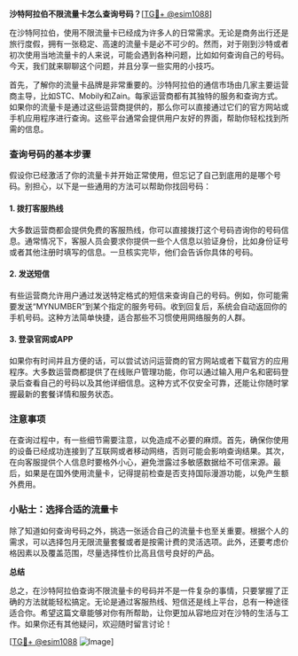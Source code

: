 **沙特阿拉伯不限流量卡怎么查询号码？**[[TG💪+ @esim1088](https://t.me/s/esim1088)]

在沙特阿拉伯，使用不限流量卡已经成为许多人的日常需求。无论是商务出行还是旅行度假，拥有一张稳定、高速的流量卡是必不可少的。然而，对于刚到沙特或者初次使用当地流量卡的人来说，可能会遇到各种问题，比如如何查询自己的号码。今天，我们就来聊聊这个问题，并且分享一些实用的小技巧。

首先，了解你的流量卡品牌是非常重要的。沙特阿拉伯的通信市场由几家主要运营商主导，比如STC、Mobily和Zain。每家运营商都有其独特的服务和查询方式。如果你的流量卡是通过这些运营商提供的，那么你可以直接通过它们的官方网站或手机应用程序进行查询。这些平台通常会提供用户友好的界面，帮助你轻松找到所需的信息。

### 查询号码的基本步骤

假设你已经激活了你的流量卡并开始正常使用，但忘记了自己到底用的是哪个号码。别担心，以下是一些通用的方法可以帮助你找回号码：

#### 1. **拨打客服热线**
大多数运营商都会提供免费的客服热线，你可以直接拨打这个号码咨询你的号码信息。通常情况下，客服人员会要求你提供一些个人信息以验证身份，比如身份证号或者其他注册时填写的信息。一旦核实完毕，他们会告诉你具体的号码。

#### 2. **发送短信**
有些运营商允许用户通过发送特定格式的短信来查询自己的号码。例如，你可能需要发送“MYNUMBER”到某个指定的服务号码。收到回复后，系统会自动返回你的手机号码。这种方法简单快捷，适合那些不习惯使用网络服务的人群。

#### 3. **登录官网或APP**
如果你有时间并且方便的话，可以尝试访问运营商的官方网站或者下载官方的应用程序。大多数运营商都提供了在线账户管理功能，你可以通过输入用户名和密码登录后查看自己的号码以及其他详细信息。这种方式不仅安全可靠，还能让你随时掌握最新的套餐详情和服务状态。

### 注意事项

在查询过程中，有一些细节需要注意，以免造成不必要的麻烦。首先，确保你使用的设备已经成功连接到了互联网或者移动网络，否则可能会影响查询结果。其次，在向客服提供个人信息时要格外小心，避免泄露过多敏感数据给不可信来源。最后，如果是在国外使用流量卡，记得提前检查是否支持国际漫游功能，以免产生额外费用。

### 小贴士：选择合适的流量卡

除了知道如何查询号码之外，挑选一张适合自己的流量卡也至关重要。根据个人的需求，可以选择包月无限流量套餐或者是按需计费的灵活选项。此外，还要考虑价格因素以及覆盖范围，尽量选择性价比高且信号良好的产品。

**总结**

总之，在沙特阿拉伯查询不限流量卡的号码并不是一件复杂的事情，只要掌握了正确的方法就能轻松搞定。无论是通过客服热线、短信还是线上平台，总有一种途径适合你。希望这篇文章能够对你有所帮助，让你更加从容地应对在沙特的生活与工作。如果你还有其他疑问，欢迎随时留言讨论！

[[TG💪+ @esim1088](https://t.me/s/esim1088) ![Image](https://i.postimg.cc/4NQfJmqS/Snipaste-2025-05-13-00-14-12.png)]